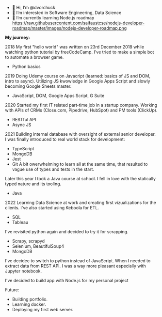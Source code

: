 - 👋 Hi, I’m @dvorchuck
- 👀 I’m interested in Software Engineering, Data Science
- 🌱 I’m currently learning Node.js roadmap https://raw.githubusercontent.com/saifaustcse/nodejs-developer-roadmap/master/images/nodejs-developer-roadmap.png

**My journey:**

2018
My first "hello world" was written on 23rd December 2018 while watching python tutorial by freeCodeCamp.
I've tried to make a simple bot to automate a browser game.
- Python basics

2019
Doing Udemy course on Javacript (learned: basics of JS and DOM, intro to async).
Utilizing JS kwowledge in Google Apps Script and slowly becoming Google Sheets master.
- JavaScript, DOM, Google Apps Script, G Suite

2020
Started my first IT related part-time job in a startup company. 
Working with APIs of CRMs (Close.com, Pipedrive, HubSpot) and PM tools (ClickUp).
- RESTful API
- Async JS

2021
Building internal database with oversight of external senior developer.
I was finally introduced to real world stack for development:
- TypeScript
- MongoDB
- Jest
- Git
A bit owerwhelming to learn all at the same time, that resulted to vague use of types and tests in the start.

Later this year I took a Java course at school. I fell in love with the statically typed nature and its tooling. 
- Java

2022
Learning Data Science at work and creating first vizualizations for the clients. I've also started using Keboola for ETL.
- SQL
- Tableau

I've revisited python again and decided to try it for scrapping.
- Scrapy, scrapyd
- Selenium, BeautifulSoup4
- MongoDB

I've decidec to switch to python instead of JavaScript. When I needed to extract data from REST API.
I was a way more pleasant especially with Jupyter notebook.

I've decided to build app with Node.js for my personal project

Future:
- Building portfolio.
- Learning docker.
- Deploying my first web server.

<!---
dvorchuck/dvorchuck is a ✨ special ✨ repository because its `README.md` (this file) appears on your GitHub profile.
You can click the Preview link to take a look at your changes.
--->
